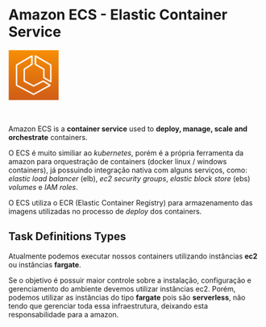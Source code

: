 # Amazon ECS - Elastic Container Service

<img height=100px; alt="ecs_logo" src="../../../images/ecs.png" />

<p>&nbsp;</p>

Amazon ECS is a **container service** used to **deploy, manage, scale and orchestrate** containers.

O ECS é muito similiar ao *kubernetes*, porém é a própria ferramenta da amazon para orquestração de containers (docker linux / windows containers), já possuindo integração nativa com alguns serviços, como: *elastic load balancer* (elb), *ec2 security groups*, *elastic block store* (ebs) *volumes* e *IAM roles*.

O ECS utiliza o ECR (Elastic Container Registry) para armazenamento das imagens utilizadas no processo de *deploy* dos containers.

## Task Definitions Types

Atualmente podemos executar nossos containers utilizando instâncias **ec2** ou instâncias **fargate**.

Se o objetivo é possuir maior controle sobre a instalação, configuração e gerenciamento do ambiente devemos utilizar instâncias ec2. Porém, podemos utilizar as instâncias do tipo **fargate** pois são **serverless**, não tendo que gerenciar toda essa infraestrutura, deixando esta responsabilidade para a amazon.